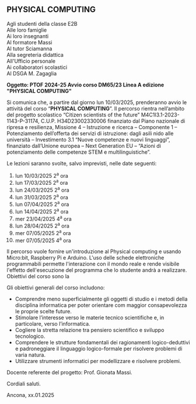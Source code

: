 ## PHYSICAL COMPUTING

Agli studenti della classe E2B<br />
Alle loro famiglie<br />
Ai loro insegnanti<br />
Al formatore Massi<br />
Al tutor Sciamanna<br />
Alla segreteria didattica<br />
All'Ufficio personale<br />
Ai collaboratori scolastici<br />
Al DSGA M. Zagaglia<br />

**Oggetto: PTOF 2024-25 Avvio corso DM65/23 Linea A edizione "PHYSICAL COMPUTING"**

Si comunica che, a partire dal giorno lun 10/03/2025, prenderanno avvio le attività del corso “**PHYSICAL COMPUTING**”. Il percorso rientra nell’ambito del progetto scolastico “Citizen scientists of the future” M4C1I3.1-2023-1143-P-31174, C.U.P. H34D23002330006 finanziato dal Piano nazionale di ripresa e resilienza, Missione 4 – Istruzione e ricerca – Componente 1 – Potenziamento dell’offerta dei servizi di istruzione: dagli asili nido alle università – Investimento 3.1 “Nuove competenze e nuovi linguaggi”, finanziato dall’Unione europea – Next Generation EU – “Azioni di potenziamento delle competenze STEM e multilinguistiche”.

Le lezioni saranno svolte, salvo imprevisti, nelle date seguenti: 


1. lun 10/03/2025 2<sup>a</sup> ora
2. lun 17/03/2025 2<sup>a</sup> ora
3. lun 24/03/2025 2<sup>a</sup> ora
4. lun 31/03/2025 2<sup>a</sup> ora
5. lun 07/04/2025 2<sup>a</sup> ora
6. lun 14/04/2025 2<sup>a</sup> ora
7. mer 23/04/2025 4<sup>a</sup> ora
8. lun 28/04/2025 2<sup>a</sup> ora
9. mer 07/05/2025 2<sup>a</sup> ora
10. mer 07/05/2025 4<sup>a</sup> ora


Il percorso vuole fornire un'introduzione al Physical computing e usando Micro:bit, Raspberry Pi e Arduino. L'uso delle schede elettroniche programmabili permette l'interazione con il mondo reale e rende visibile l'effetto dell'esecuzione del programma che lo studente andrà a realizzare. Obiettivi del corso sono la 

Gli obiettivi generali del corso includono:

- Comprendre meno superficialmente gli oggetti di studio e i metodi della disciplina informatica per poter orientare com maggior consapevolezza le proprie scelte future.
- Stimolare l’interesse verso le materie tecnico scientifiche e, in particolare, verso l’informatica.
- Cogliere la stretta relazione tra pensiero scientifico e sviluppo tecnologico.
- Comprendere le strutture fondamentali dei ragionamenti logico-deduttivi e padroneggiare il linguaggio logico-formale per risolvere problemi di varia natura.
- Utilizzare strumenti informatici per modellizzare e risolvere problemi.

Docente referente del progetto: Prof. Gionata Massi.

Cordiali saluti.

Ancona, xx.01.2025

